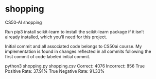 # shopping
CS50-AI shopping

Run 
pip3 install scikit-learn 
to install the scikit-learn package if it isn’t already installed, which you’ll need for this project.

Initial commit and all associated code belongs to CS50ai course.
My implementation is found in changes reflected in all commits following the first commit of code labeled initial commit.


python3 shopping.py shopping.csv
Correct: 4076
Incorrect: 856
True Positive Rate: 37.91%
True Negative Rate: 91.33%


